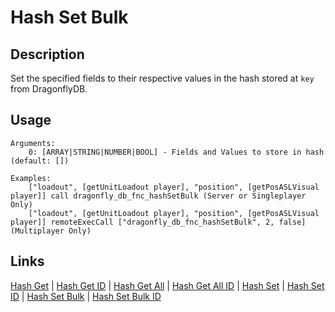 # Hash Set Bulk

## Description

Set the specified fields to their respective values in the hash stored at `key` from DragonflyDB.

## Usage

```sqf
Arguments:
	0: [ARRAY|STRING|NUMBER|BOOL] - Fields and Values to store in hash (default: [])

Examples:
	["loadout", [getUnitLoadout player], "position", [getPosASLVisual player]] call dragonfly_db_fnc_hashSetBulk (Server or Singleplayer Only)
	["loadout", [getUnitLoadout player], "position", [getPosASLVisual player]] remoteExecCall ["dragonfly_db_fnc_hashSetBulk", 2, false] (Multiplayer Only)
```

## Links

[Hash Get](hashes/hashGet.md) |
[Hash Get ID](hashes/hashGetId.md) |
[Hash Get All](hashes/hashGetAll.md) |
[Hash Get All ID](hashes/hashGetAllId.md) |
[Hash Set](hashes/hashSet.md) |
[Hash Set ID](hashes/hashSetId.md) |
[Hash Set Bulk](hashes/hashSetBulk.md) |
[Hash Set Bulk ID](hashes/hashSetBulkId.md)
